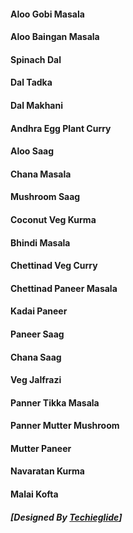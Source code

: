 #### Aloo Gobi Masala 
#### Aloo Baingan Masala 
#### Spinach Dal 
#### Dal Tadka 
#### Dal Makhani 
#### Andhra Egg Plant Curry 
#### Aloo Saag 
#### Chana Masala 
#### Mushroom Saag 
#### Coconut Veg Kurma 
#### Bhindi Masala 
#### Chettinad Veg Curry 
#### Chettinad Paneer Masala 
#### Kadai Paneer 
#### Paneer Saag 
#### Chana Saag 
#### Veg Jalfrazi 
#### Panner Tikka Masala 
#### Panner Mutter Mushroom 
#### Mutter Paneer 
#### Navaratan Kurma 
#### Malai Kofta 
##### [Designed By [Techieglide](https://web.archive.org/web/20220926121958/https://www.techieglide.com/)]
